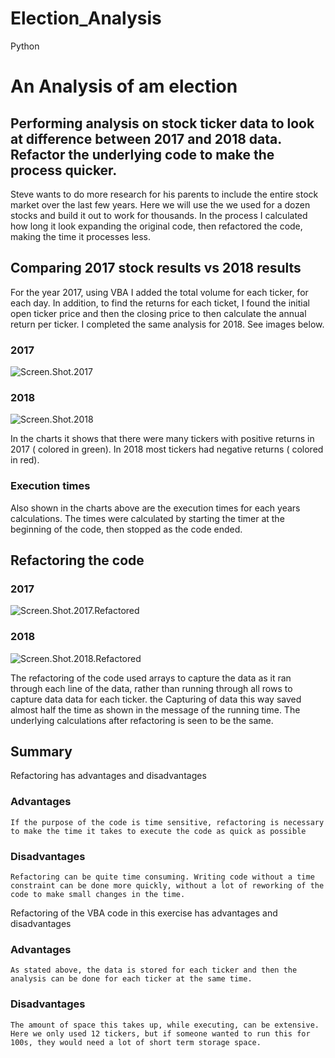 # Election_Analysis
Python
# An Analysis of am election
Performing analysis on stock ticker data to look at difference between 2017 and 2018 data. Refactor the underlying code to make the process quicker.
---

Steve wants to do more research for his parents to include the entire stock market over the last few years. Here we will use the we used for a dozen stocks and build it out to work for thousands.  In the process I calculated how long it look expanding the original code, then refactored the code, making the time it processes less.
## Comparing 2017 stock results vs 2018 results

For the year 2017, using VBA I added the total volume for each ticker, for each day. In addition, to find the returns for each ticket, I found the initial open ticker price and then the closing price to then calculate the annual return per ticker.  I completed the same analysis for 2018.  See images below.
### 2017
![Screen.Shot.2017](/Resources_VBA/Screen.Shot.2017.png)


### 2018
![Screen.Shot.2018](/Resources_VBA/Screen.Shot.2018.png)

In the charts it shows that there were many tickers with positive returns in 2017 ( colored in green).  In 2018 most tickers had negative returns ( colored in red).

### Execution times

Also shown in the charts above are the execution times for each years calculations.  The times were calculated by starting the timer at the beginning of the code, then stopped as the code ended.

## Refactoring the code

### 2017
![Screen.Shot.2017.Refactored](/Resources_VBA/Screen.Shot.2017.Refactored.png)


 ### 2018

![Screen.Shot.2018.Refactored](/Resources_VBA/Screen.Shot.2018.Refactored.png)

The refactoring of the code used arrays to capture the data as it ran through each line of the data, rather than running through all rows to capture data data for each ticker.  the Capturing of data this way saved almost half the time as shown in the message of the running time.  The underlying calculations after refactoring is seen to be the same.

## Summary

Refactoring has advantages and disadvantages
### Advantages

    If the purpose of the code is time sensitive, refactoring is necessary to make the time it takes to execute the code as quick as possible
    
### Disadvantages

    Refactoring can be quite time consuming. Writing code without a time constraint can be done more quickly, without a lot of reworking of the code to make small changes in the time. 
    
Refactoring of the VBA code in this exercise has advantages and disadvantages

### Advantages

    As stated above, the data is stored for each ticker and then the analysis can be done for each ticker at the same time.
    
### Disadvantages

    The amount of space this takes up, while executing, can be extensive.  Here we only used 12 tickers, but if someone wanted to run this for 100s, they would need a lot of short term storage space.

